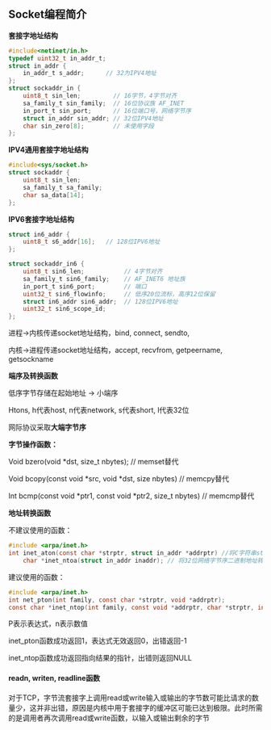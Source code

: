 ## Socket编程简介

**套接字地址结构**

```C
#include<netinet/in.h>
typedef uint32_t in_addr_t;
struct in_addr {
    in_addr_t s_addr;      // 32为IPV4地址
};
struct sockaddr_in {
    uint8_t sin_len;         // 16字节，4字节对齐
	sa_family_t sin_family;  // 16位协议族 AF_INET
	in_port_t sin_port;      // 16位端口号，网络字节序
	struct in_addr sin_addr; // 32位IPV4地址
	char sin_zero[8];        // 未使用字段
};
```

**IPV4通用套接字地址结构**

```C
#include<sys/socket.h>
struct sockaddr {
    uint8_t sin_len;
    sa_family_t sa_family;
    char sa_data[14];
};
```

**IPV6套接字地址结构**

```C
struct in6_addr {
	uint8_t s6_addr[16];   // 128位IPV6地址
};

struct sockaddr_in6 {
	uint8_t sin6_len;           // 4字节对齐
	sa_family_t sin6_family;    // AF_INET6 地址族
	in_port_t sin6_port;        // 端口 
	uint32_t sin6_flowinfo;     // 低序20位流标，高序12位保留
	struct in6_addr sin6_addr;  // 128位IPV6地址
	uint32_t sin6_scope_id;     
};
```

进程->内核传递socket地址结构，bind, connect, sendto,

内核->进程传递socket地址结构，accept, recvfrom, getpeername, getsockname

**端序及转换函数**

低序字节存储在起始地址 -> 小端序

Htons, h代表host, n代表network, s代表short, l代表32位 

网际协议采取**大端字节序**

**字节操作函数：**

Void bzero(void *dst, size_t nbytes);   // memset替代

Void bcopy(const void *src, void *dst, size nbytes) // memcpy替代

Int bcmp(const void *ptr1, const void *ptr2, size_t nbytes)    // memcmp替代

**地址转换函数**

不建议使用的函数：

```C
#include <arpa/inet.h>
int inet_aton(const char *strptr, struct in_addr *addrptr) //将C字符串strptr转换为32位网络字节序的二进制
    char *inet_ntoa(struct in_addr inaddr); // 将32位网络字节序二进制地址转换为点分十进制，不可重入。注意该函数直接以结构为参数
```

建议使用的函数：

```C
#include <arpa/inet.h>
int net_pton(int family, const char *strptr, void *addrptr);
const char *inet_ntop(int family, const void *addrptr, char *strptr, int len);
```

P表示表达式，n表示数值

inet_pton函数成功返回1，表达式无效返回0，出错返回-1

inet_ntop函数成功返回指向结果的指针，出错则返回NULL

#### readn, writen, readline函数

对于TCP，字节流套接字上调用read或write输入或输出的字节数可能比请求的数量少，这并非出错，原因是内核中用于套接字的缓冲区可能已达到极限。此时所需的是调用者再次调用read或write函数，以输入或输出剩余的字节









